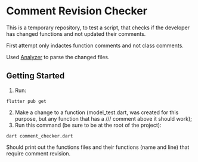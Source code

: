 # Comment Revision Checker

This is a temporary repository, to test a script, that checks if the developer has changed functions and not updated their comments.

First attempt only indactes function comments and not class comments.

Used [Analyzer](https://pub.dev/packages/analyzer) to parse the changed files.

## Getting Started

1. Run:
```
flutter pub get
```
2. Make a change to a function (model_test.dart, was created for this purpose, but any function that has a /// comment above it should work);
3. Run this command (be sure to be at the root of the project): 

```
dart comment_checker.dart
```

Should print out the functions files and their functions (name and line) that require comment revision.